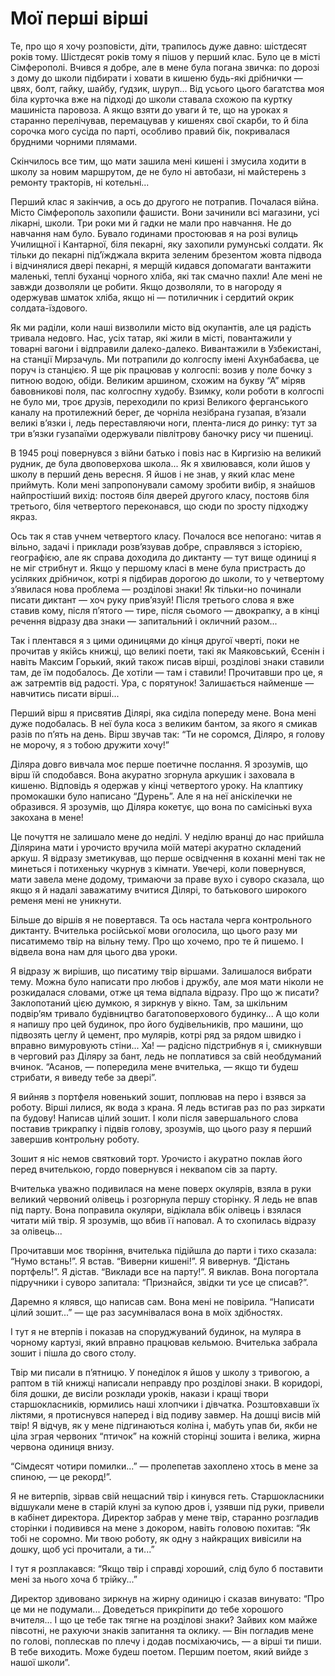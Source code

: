 # Мої перші вірші

Те, про що я хочу розповісти, діти, трапилось дуже давно: шістдесят років тому.
Шістдесят років тому я пішов у перший клас.
Було це в місті Сімферополі.
Вчився я добре, але в мене була погана звичка: по дорозі з дому до школи підбирати і ховати в кишеню будь-які дрібнички — цвях, болт, гайку, шайбу, ґудзик, шуруп...
Від усього цього багатства моя біла курточка вже на підході до школи ставала схожою па куртку машиніста паровоза.
А якщо взяти до уваги й те, що на уроках я старанно перелічував, перемацував у кишенях свої скарби, то й біла сорочка мого сусіда по парті, особливо правий бік, покривалася брудними чорними плямами.

Скінчилось все тим, що мати зашила мені кишені і змусила ходити в школу за новим маршрутом, де не було ні автобази, ні майстерень з ремонту тракторів, ні котельні...

Перший клас я закінчив, а ось до другого не потрапив.
Почалася війна.
Місто Сімферополь захопили фашисти.
Вони зачинили всі магазини, усі лікарні, школи.
Три роки ми й гадки не мали про навчання.
Не до навчання нам було.
Бувало годинами простоював я на розі вулиць Училищної і Кантарної, біля пекарні, яку захопили румунські солдати.
Як тільки до пекарні під’їжджала вкрита зеленим брезентом жовта підвода і відчинялися двері пекарні, я мерщій кидався допомагати вантажити маленькі, теплі буханці чорного хліба, які так смачно пахли!
Але мені не завжди дозволяли це робити.
Якщо дозволяли, то в нагороду я одержував шматок хліба, якщо ні — потиличник і сердитий окрик солдата-їздового.

Як ми раділи, коли наші визволили місто від окупантів, але ця радість тривала недовго.
Нас, усіх татар, які жили в місті, повантажили у товарні вагони і відправили далеко-далеко.
Вивантажили в Узбекистані, на станції Мирзачуль.
Ми потрапили до колгоспу імені Ахунбабаєва, це поруч із станцією.
Я ще рік працював у колгоспі: возив у поле бочку з питною водою, обіди.
Великим аршином, схожим на букву “А” міряв бавовникові поля, пас колгоспну худобу.
Взимку, коли роботи в колгоспі не було ми, троє друзів, переходили по кризі Великого ферганського каналу на протилежний берег, де чорніла незібрана гузапая, в’язали великі в’язки і, ледь переставляючи ноги, плента-лися до ринку: тут за три в’язки гузапаїми одержували півлітрову баночку рису чи пшениці.

В 1945 році повернувся з війни батько і повіз нас в Киргизію на великий рудник, де була двоповерхова школа...
Як я хвилювався, коли йшов у школу в перший день вересня.
Я йшов і не знав, у який клас мене приймуть.
Коли мені запропонували самому зробити вибір, я знайшов найпростіший вихід: постояв біля дверей другого класу, постояв біля третього, біля четвертого переконався, що сюди по зросту підходжу якраз.

Ось так я став учнем четвертого класу.
Почалося все непогано: читав я вільно, задачі і приклади розв’язував добре, справлявся з історією, географією, але як справа доходила до диктанту — тут вище одиниці я не міг стрибнут и.
Якщо у першому класі в мене була пристрасть до усіляких дрібничок, котрі я підбирав дорогою до школи, то у четвертому з’явилася нова проблема — розділові знаки!
Як тільки-но починали писати диктант — хоч руку прив’язуй!
Після третього слова я вже ставив кому, після п’ятого — тире, після сьомого — двокрапку, а в кінці речення відразу два знаки — запитальний і окличний разом...

Так і плентався я з цими одиницями до кінця другої чверті, поки не прочитав у якійсь книжці, що великі поети, такі як Маяковський, Єсенін і навіть Максим Горький, який також писав вірші, розділові знаки ставили там, де їм подобалось.
Де хотіли — там і ставили!
Прочитавши про це, я аж затремтів від радості.
Ура, с порятунок!
Залишається найменше — навчитись писати вірші...

Перший вірш я присвятив Ділярі, яка сиділа попереду мене.
Вона мені дуже подобалась.
В неї була коса з великим бантом, за якого я смикав разів по п’ять на день.
Вірш звучав так: “Ти не соромся, Діляро, я голову не морочу, я з тобою дружити хочу!”

Діляра довго вивчала моє перше поетичне послання.
Я зрозумів, що вірш їй сподобався.
Вона акуратно згорнула аркушик і заховала в кишеню.
Відповідь я одержав у кінці четвертого уроку.
На клаптику промокашки було написано “Дурень”.
Але я на неї аніскілечки не образився.
Я зрозумів, що Діляра кокетує, що вона по самісінькі вуха закохана в мене!

Це почуття не залишало мене до неділі.
У неділю вранці до нас прийшла Ділярина мати і урочисто вручила моїй матері акуратно складений аркуш.
Я відразу зметикував, що перше освідчення в коханні мені так не минеться і потихеньку чкурнув з кімнати.
Увечері, коли повернувся, мати завела мене додому, тримаючи за праве вухо і суворо сказала, що якщо я й надалі заважатиму вчитися Ділярі, то батькового широкого ременя мені не уникнути.

Більше до віршів я не повертався.
Та ось настала черга контрольного диктанту.
Вчителька російської мови оголосила, що цього разу ми писатимемо твір на вільну тему.
Про що хочемо, про те й пишемо.
І відвела вона нам для цього два уроки.

Я відразу ж вирішив, що писатиму твір віршами.
Залишалося вибрати тему.
Можна було написати про любов і дружбу, але моя мати ніколи не розкидалася словами, отже ця тема відпала відразу.
Про що ж писати?
Заклопотаний цією думкою, я зиркнув у вікно.
Там, за шкільним подвір’ям тривало будівництво багатоповерхового будинку...
А що коли я напишу про цей будинок, про його будівельників, про машини, що підвозять цеглу й цемент, про мулярів, котрі ряд за рядом швидко і вправно вимуровують стіни...
Ха!
— радісно підстрибнув я і, смикнувши в черговий раз Діляру за бант, ледь не поплатився за свій необдуманий вчинок.
“Асанов, — попередила мене вчителька, — якщо ти будеш стрибати, я виведу тебе за двері”.

Я вийняв з портфеля новенький зошит, поплював на перо і взявся за роботу.
Вірші лилися, як вода з крана.
Я ледь встигав раз по раз зиркати па будову!
Написав цілий зошит.
І коли після завершального слова поставив трикрапку і підвів голову, зрозумів, що цього разу я перший завершив контрольну роботу.

Зошит я ніс немов святковий торт.
Урочисто і акуратно поклав його перед вчителькою, гордо повернувся і неквапом сів за парту.

Вчителька уважно подивилася на мене поверх окулярів, взяла в руки великий червоний олівець і розгорнула першу сторінку.
Я ледь не впав під парту.
Вона поправила окуляри, відіклала вбік олівець і взялася читати мій твір.
Я зрозумів, що вбив її наповал.
А то схопилась відразу за олівець...

Прочитавши моє творіння, вчителька підійшла до парти і тихо сказала: “Нумо встань!”.
Я встав.
“Виверни кишені!”.
Я вивернув.
“Дістань портфель!”.
Я дістав.
“Виклади все на парту!”.
Я виклав.
Вона погортала підручники і суворо запитала: “Признайся, звідки ти усе це списав?”.

Даремно я клявся, що написав сам.
Вона мені не повірила.
“Написати цілий зошит...” — ще раз засумнівалася вона в моїх здібностях.

І тут я не втерпів і показав на споруджуваний будинок, на муляра в чорному картузі, який вправно працював кельмою.
Вчителька забрала зошит і пішла до свого столу.

Твір ми писали в п’ятницю.
У понеділок я йшов у школу з тривогою, а раптом в тій книжці написали неправду про розділові знаки.
В коридорі, біля дошки, де висіли розклади уроків, накази і кращі твори старшокласників, юрмились наші хлопчики і дівчатка.
Розштовхавши їх ліктями, я протиснувся наперед і від подиву завмер.
На дошці висів мій твір!
Я відчув, як у мене підгинаються коліна і, мабуть упав би, якби не ціла зграя червоних “птичок” на кожній сторінці зошита і велика, жирна червона одиниця внизу.

“Сімдесят чотири помилки...” — пролепетав захоплено хтось в мене за спиною, — це рекорд!”.

Я не витерпів, зірвав свій нещасний твір і кинувся геть.
Старшокласники відшукали мене в старій клуні за купою дров і, узявши під руки, привели в кабінет директора.
Директор забрав у мене твір, старанно розгладив сторінки і подивився на мене з докором, навіть головою похитав: “Як тобі не соромно.
Ми твою роботу, як одну з найкращих вивісили на дошку, щоб усі прочитали, а ти...”

І тут я розплакався: “Якщо твір і справді хороший, слід було б поставити мені за нього хоча б трійку...”

Директор здивовано зиркнув на жирну одиницю і сказав винувато: “Про це ми не подумали...
Доведеться прикріпити до тебе хорошого вчителя...
І що це тебе так тягне на розділові знаки?
Зайвих ком майже півсотні, не рахуючи знаків запитання та оклику.
— Він погладив мене по голові, поплескав по плечу і додав посміхаючись, — а вірші ти пиши.
В тебе виходить.
Може будеш поетом.
Першим поетом, який вийде з нашої школи”.
